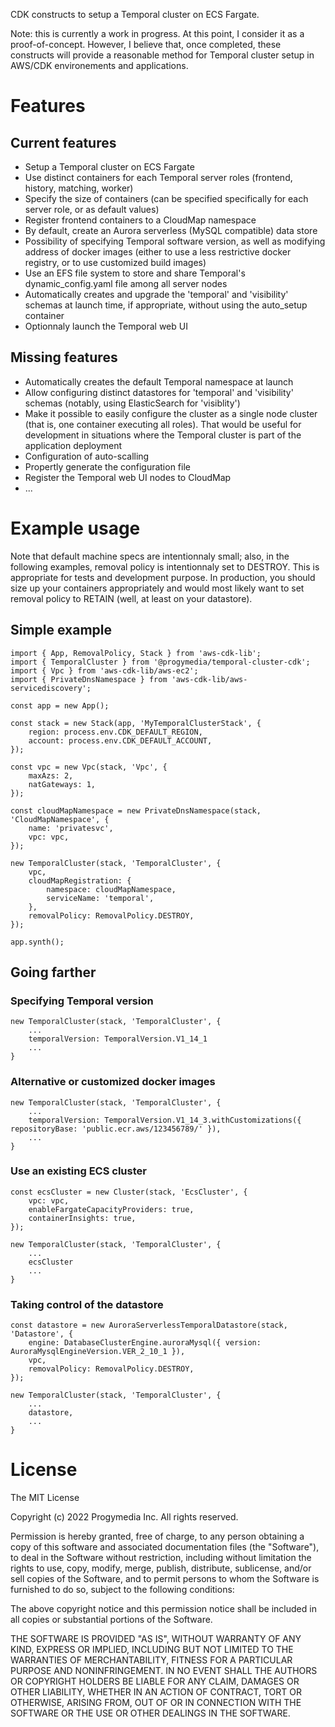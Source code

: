 CDK constructs to setup a Temporal cluster on ECS Fargate.

Note: this is currently a work in progress. At this point, I consider it as a proof-of-concept. However, I believe that, once completed, these constructs will provide a reasonable method for Temporal cluster setup in AWS/CDK environements and applications.

# Features

## Current features

-   Setup a Temporal cluster on ECS Fargate
-   Use distinct containers for each Temporal server roles (frontend, history, matching, worker)
-   Specify the size of containers (can be specified specifically for each server role, or as default values)
-   Register frontend containers to a CloudMap namespace
-   By default, create an Aurora serverless (MySQL compatible) data store
-   Possibility of specifying Temporal software version, as well as modifying address of docker images (either to use a less restrictive docker registry, or to use customized build images)
-   Use an EFS file system to store and share Temporal's dynamic_config.yaml file among all server nodes
-   Automatically creates and upgrade the 'temporal' and 'visibility' schemas at launch time, if appropriate, without using the auto_setup container
-   Optionnaly launch the Temporal web UI

## Missing features

-   Automatically creates the default Temporal namespace at launch
-   Allow configuring distinct datastores for 'temporal' and 'visibility' schemas (notably, using ElasticSearch for 'visiblity')
-   Make it possible to easily configure the cluster as a single node cluster (that is, one container executing all roles). That would be useful for development in situations where the Temporal cluster is part of the application deployment
-   Configuration of auto-scalling
-   Propertly generate the configuration file
-   Register the Temporal web UI nodes to CloudMap
-   ...

# Example usage

Note that default machine specs are intentionnaly small; also, in the following examples, removal policy is intentionnaly set to DESTROY. This is appropriate for tests and development purpose. In production, you should size up your containers appropriately and would most likely want to set removal policy to RETAIN (well, at least on your datastore).

## Simple example

```
import { App, RemovalPolicy, Stack } from 'aws-cdk-lib';
import { TemporalCluster } from '@progymedia/temporal-cluster-cdk';
import { Vpc } from 'aws-cdk-lib/aws-ec2';
import { PrivateDnsNamespace } from 'aws-cdk-lib/aws-servicediscovery';

const app = new App();

const stack = new Stack(app, 'MyTemporalClusterStack', {
    region: process.env.CDK_DEFAULT_REGION,
    account: process.env.CDK_DEFAULT_ACCOUNT,
});

const vpc = new Vpc(stack, 'Vpc', {
    maxAzs: 2,
    natGateways: 1,
});

const cloudMapNamespace = new PrivateDnsNamespace(stack, 'CloudMapNamespace', {
    name: 'privatesvc',
    vpc: vpc,
});

new TemporalCluster(stack, 'TemporalCluster', {
    vpc,
    cloudMapRegistration: {
        namespace: cloudMapNamespace,
        serviceName: 'temporal',
    },
    removalPolicy: RemovalPolicy.DESTROY,
});

app.synth();
```

## Going farther

### Specifying Temporal version

```
new TemporalCluster(stack, 'TemporalCluster', {
    ...
    temporalVersion: TemporalVersion.V1_14_1
    ...
}
```

### Alternative or customized docker images

```
new TemporalCluster(stack, 'TemporalCluster', {
    ...
    temporalVersion: TemporalVersion.V1_14_3.withCustomizations({ repositoryBase: 'public.ecr.aws/123456789/' }),
    ...
}
```

### Use an existing ECS cluster

```
const ecsCluster = new Cluster(stack, 'EcsCluster', {
    vpc: vpc,
    enableFargateCapacityProviders: true,
    containerInsights: true,
});

new TemporalCluster(stack, 'TemporalCluster', {
    ...
    ecsCluster
    ...
}
```

### Taking control of the datastore

```
const datastore = new AuroraServerlessTemporalDatastore(stack, 'Datastore', {
    engine: DatabaseClusterEngine.auroraMysql({ version: AuroraMysqlEngineVersion.VER_2_10_1 }),
    vpc,
    removalPolicy: RemovalPolicy.DESTROY,
});

new TemporalCluster(stack, 'TemporalCluster', {
    ...
    datastore,
    ...
}
```

# License

The MIT License

Copyright (c) 2022 Progymedia Inc. All rights reserved.

Permission is hereby granted, free of charge, to any person obtaining a copy
of this software and associated documentation files (the "Software"), to deal
in the Software without restriction, including without limitation the rights
to use, copy, modify, merge, publish, distribute, sublicense, and/or sell
copies of the Software, and to permit persons to whom the Software is
furnished to do so, subject to the following conditions:

The above copyright notice and this permission notice shall be included in
all copies or substantial portions of the Software.

THE SOFTWARE IS PROVIDED "AS IS", WITHOUT WARRANTY OF ANY KIND, EXPRESS OR
IMPLIED, INCLUDING BUT NOT LIMITED TO THE WARRANTIES OF MERCHANTABILITY,
FITNESS FOR A PARTICULAR PURPOSE AND NONINFRINGEMENT. IN NO EVENT SHALL THE
AUTHORS OR COPYRIGHT HOLDERS BE LIABLE FOR ANY CLAIM, DAMAGES OR OTHER
LIABILITY, WHETHER IN AN ACTION OF CONTRACT, TORT OR OTHERWISE, ARISING FROM,
OUT OF OR IN CONNECTION WITH THE SOFTWARE OR THE USE OR OTHER DEALINGS IN
THE SOFTWARE.
